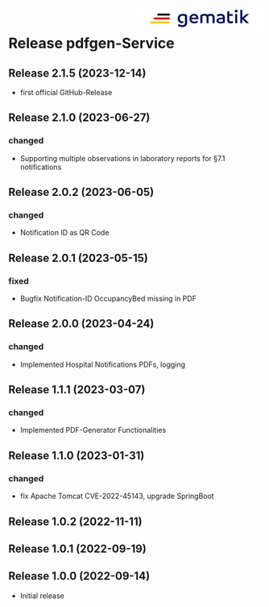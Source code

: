 <img align="right" alt="gematik" width="250" height="47" src="media/Gematik_Logo_Flag.png"/> <br/>    

# Release pdfgen-Service

## Release 2.1.5 (2023-12-14)
- first official GitHub-Release

## Release 2.1.0 (2023-06-27)

### changed
- Supporting multiple observations in laboratory reports for §7.1 notifications

## Release 2.0.2 (2023-06-05)

### changed
- Notification ID as QR Code

## Release 2.0.1 (2023-05-15)

### fixed
- Bugfix Notification-ID OccupancyBed missing in PDF

## Release 2.0.0 (2023-04-24)

### changed
- Implemented Hospital Notifications PDFs, logging

## Release 1.1.1 (2023-03-07)

### changed
- Implemented PDF-Generator Functionalities

## Release 1.1.0 (2023-01-31)

### changed
- fix Apache Tomcat CVE-2022-45143, upgrade SpringBoot

## Release 1.0.2 (2022-11-11)

## Release 1.0.1 (2022-09-19)

## Release 1.0.0 (2022-09-14)
- Initial release
